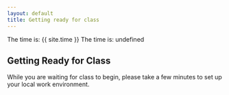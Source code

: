 ```yaml
---
layout: default
title: Getting ready for class
---
```



The time is: {{ site.time }}
The time is: undefined


## Getting Ready for Class
While you are waiting for class to begin, please take a few minutes to set up your local work environment.

